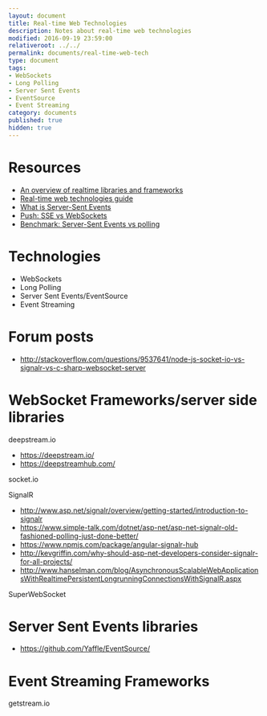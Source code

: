 ```yaml
---
layout: document
title: Real-time Web Technologies
description: Notes about real-time web technologies
modified: 2016-09-19 23:59:00
relativeroot: ../../
permalink: documents/real-time-web-tech
type: document
tags:
- WebSockets
- Long Polling
- Server Sent Events
- EventSource
- Event Streaming
category: documents
published: true
hidden: true
---
```


# Resources

- [An overview of realtime libraries and frameworks](https://deepstream.io/blog/realtime-framework-overview/)
- [Real-time web technologies guide](https://www.leggetter.co.uk/real-time-web-technologies-guide/)
- [What is Server-Sent Events](http://streamdata.io/blog/server-sent-events/)
- [Push: SSE vs WebSockets](http://streamdata.io/blog/push-sse-vs-websockets/)
- [Benchmark: Server-Sent Events vs polling](http://streamdata.io/blog/benchmark-server-sent-events-versus-polling/)

# Technologies

- WebSockets
- Long Polling
- Server Sent Events/EventSource
- Event Streaming

# Forum posts

- http://stackoverflow.com/questions/9537641/node-js-socket-io-vs-signalr-vs-c-sharp-websocket-server

# WebSocket Frameworks/server side libraries

deepstream.io

- https://deepstream.io/
- https://deepstreamhub.com/

socket.io

SignalR

- http://www.asp.net/signalr/overview/getting-started/introduction-to-signalr
- https://www.simple-talk.com/dotnet/asp-net/asp-net-signalr-old-fashioned-polling-just-done-better/
- https://www.npmjs.com/package/angular-signalr-hub
- http://kevgriffin.com/why-should-asp-net-developers-consider-signalr-for-all-projects/
- http://www.hanselman.com/blog/AsynchronousScalableWebApplicationsWithRealtimePersistentLongrunningConnectionsWithSignalR.aspx

SuperWebSocket

# Server Sent Events libraries

- https://github.com/Yaffle/EventSource/

# Event Streaming Frameworks

getstream.io
